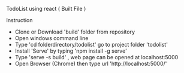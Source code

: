 TodoList using react ( Built File )

Instruction
- Clone or Download 'build' folder from repository
- Open windows command line
- Type 'cd folderdirectory/todolist' go to project folder 'todolist'
- Install 'Serve' by typing 'npm install -g serve'
- Type 'serve -s build' , web page can be opened at localhost:5000
- Open Browser (Chrome) then type url 'http://localhost:5000/'
